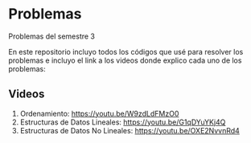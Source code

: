 # Problemas
Problemas del semestre 3

En este repositorio incluyo todos los códigos que usé para resolver los problemas e incluyo el link a los videos donde explico cada uno de los problemas:
## Videos
1. Ordenamiento: https://youtu.be/W9zdLdFMzO0
3. Estructuras de Datos Lineales: https://youtu.be/G1qDYuYKj4Q
4. Estructuras de Datos No Lineales: https://youtu.be/OXE2NvvnRd4


